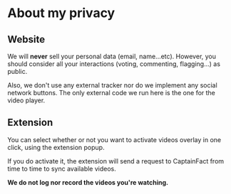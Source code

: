 # About my privacy

## Website

 We will **never** sell your personal data (email, name...etc).
 However, you should consider all your interactions (voting, commenting, flagging...) as public.
 
 Also, we don't use any external tracker nor do we implement any social network buttons.
 The only external code we run here is the one for the video player.

## Extension

 You can select whether or not you want to activate videos overlay in one click, using the extension
 popup.
 
 <!-- TODO: Add screenshot -->
 
 If you do activate it, the extension will send a request to CaptainFact from time to time to sync available videos.
 
 **We do not log nor record the videos you're watching.**